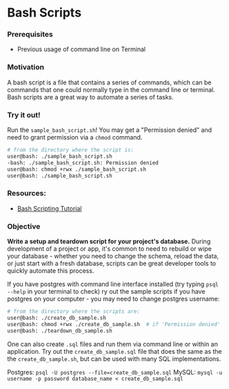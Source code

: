 # Bash Scripts

### Prerequisites

- Previous usage of command line on Terminal 

### Motivation

A bash script is a file that contains a series of commands, which can be commands that one could normally type in the command line or terminal. Bash scripts are a great way to automate a series of tasks. 


### Try it out! 
Run the `sample_bash_script.sh`! You may get a "Permission denied" and need to grant permission via a `chmod` command. 

```sh
# from the directory where the script is:
user@bash: ./sample_bash_script.sh
-bash: ./sample_bash_script.sh: Permission denied
user@bash: chmod +rwx ./sample_bash_script.sh
user@bash: ./sample_bash_script.sh
```


### Resources: 
- [Bash Scripting Tutorial](https://ryanstutorials.net/bash-scripting-tutorial/)

### Objective

**Write a setup and teardown script for your project's database.**
During development of a project or app, it's common to need to rebuild or wipe your database - whether you need to change the schema, reload the data, or just start with a fresh database, scripts can be great developer tools to quickly automate this process. 

If you have postgres with command line interface installed (try typing `psql --help` in your terminal to check) ry out the sample scripts if you have postgres on your computer - you may need to change postgres username: 
```sh
# from the directory where the scripts are:
user@bash: ./create_db_sample.sh
user@bash: chmod +rwx ./create_db_sample.sh  # if 'Permission denied' 
user@bash: ./teardown_db_sample.sh
```


One can also create `.sql` files and run them via command line or within an application. Try out the `create_db_sample.sql` file that does the same as the the `create_db_sample.sh`, but can be used with many SQL implementations. 

Postgres: `psql -U postgres --file=create_db_sample.sql`
MySQL: `mysql -u username -p password database_name < create_db_sample.sql`
